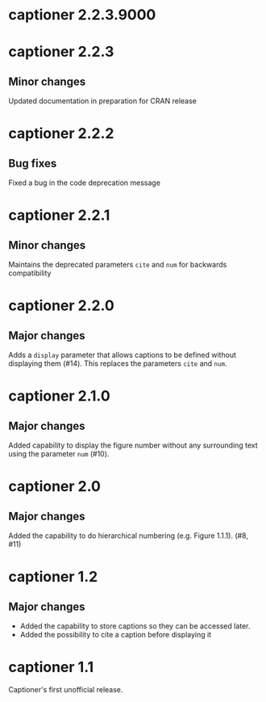 # captioner 2.2.3.9000

# captioner 2.2.3

## Minor changes

Updated documentation in preparation for CRAN release

# captioner 2.2.2

## Bug fixes

Fixed a bug in the code deprecation message

# captioner 2.2.1

## Minor changes

Maintains the deprecated parameters `cite` and `num` for backwards compatibility

# captioner 2.2.0

## Major changes

Adds a `display` parameter that allows captions to be defined without displaying them (#14).  This replaces the parameters `cite` and `num`.

# captioner 2.1.0

## Major changes

Added capability to display the figure number without any surrounding text using the parameter `num` (#10).

# captioner 2.0

## Major changes

Added the capability to do hierarchical numbering (e.g. Figure 1.1.1). (#8, #11)

# captioner 1.2

## Major changes

* Added the capability to store captions so they can be accessed later.
* Added the possibility to cite a caption before displaying it

# captioner 1.1

Captioner's first unofficial release.